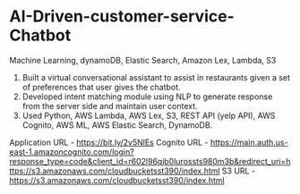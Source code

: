 # AI-Driven-customer-service-Chatbot
Machine Learning, dynamoDB, Elastic Search, Amazon Lex, Lambda, S3

1) Built a virtual conversational assistant to assist in restaurants given a set of preferences that user gives the chatbot.
2) Developed intent matching module using NLP to generate response from the server side and maintain user context.
3) Used Python, AWS Lambda, AWS Lex, S3, REST API (yelp API), AWS Cognito, AWS ML, AWS Elastic Search, DynamoDB.

Application URL - https://bit.ly/2v5NlEs
Cognito URL - https://main.auth.us-east-1.amazoncognito.com/login?response_type=code&client_id=r602l96qjb0lurossts980m3b&redirect_uri=https://s3.amazonaws.com/cloudbucketsst390/index.html
S3 URL - https://s3.amazonaws.com/cloudbucketsst390/index.html
